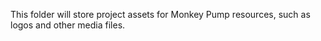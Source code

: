 This folder will store project assets for Monkey Pump resources, such as logos and other media files.

